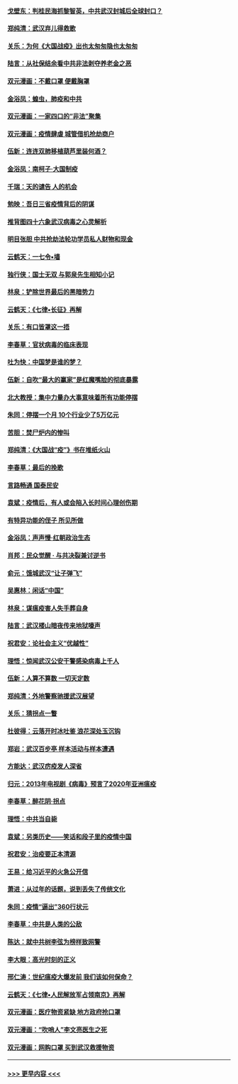 #### [戈壁东：判桂民海抓黎智英，中共武汉封城后全球封口？](../pages/nsc993/n11917982.md?t=03060431) 
#### [郑纯清：武汉弃儿得救歌](../pages/nsc993/n11917881.md?t=03060431) 
#### [关乐：为何《大国战疫》出也太匆匆隐也太匆匆](../pages/nsc993/n11917792.md?t=03060431) 
#### [陆言：从社保结余看中共非法剥夺养老金之恶](../pages/nsc993/n11917084.md?t=03060431) 
#### [双元漫画：不戴口罩 便戴胸罩](../pages/nsc993/n11916447.md?t=03060431) 
#### [金浴凤：蝗虫，肺疫和中共](../pages/nsc993/n11916904.md?t=03060431) 
#### [双元漫画：一家四口的“非法”聚集](../pages/nsc993/n11916378.md?t=03060431) 
#### [双元漫画：疫情肆虐 城管借机抢劫商户](../pages/nsc993/n11916310.md?t=03060431) 
#### [伍新：连连双肺移植葫芦里装何酒？](../pages/nsc993/n11913667.md?t=03060431) 
#### [金浴凤：南柯子·大国制疫](../pages/nsc993/n11913657.md?t=03060431) 
#### [千瑞：天的谴告  人的机会](../pages/nsc993/n11913309.md?t=03060431) 
#### [勉映：吾日三省疫情背后的阴谋](../pages/nsc993/n11913079.md?t=03060431) 
#### [推背图四十六象武汉病毒之心灵解析](../pages/nsc993/n11911761.md?t=03060431) 
#### [明目张胆 中共抢劫法轮功学员私人财物和现金](../pages/nsc993/n11910262.md?t=03060431) 
#### [云鹤天：一七令▪墙](../pages/nsc993/n11910627.md?t=03060431) 
#### [独行侠：国士无双 与郭泉先生相知小记](../pages/nsc993/n11910613.md?t=03060431) 
#### [林泉：铲除世界最后的黑暗势力](../pages/nsc993/n11909320.md?t=03060431) 
#### [云鹤天：《七律▪长征》再解](../pages/nsc993/n11909327.md?t=03060431) 
#### [关乐：有口皆罩这一捂](../pages/nsc993/n11908393.md?t=03060431) 
#### [李春草：官状病毒的临床表现](../pages/nsc993/n11908339.md?t=03060431) 
#### [吐为快：中国梦是谁的梦？](../pages/nsc993/n11906564.md?t=03060431) 
#### [伍新：自吹“最大的赢家”是红魔嘴脸的彻底暴露](../pages/nsc993/n11906407.md?t=03060431) 
#### [北大教授：集中力量办大事意味着所有功能停摆](../pages/nsc993/n11904800.md?t=03060431) 
#### [朱同：停摆一个月 10个行业少了5万亿元](../pages/nsc993/n11904498.md?t=03060431) 
#### [苦胆：焚尸炉内的惨叫](../pages/nsc993/n11904479.md?t=03060431) 
#### [郑纯清：《大国战“疫”》书在堆纸火山](../pages/nsc993/n11904450.md?t=03060431) 
#### [李春草：最后的挽歌](../pages/nsc993/n11904441.md?t=03060431) 
#### [言路畅通 国泰民安](../pages/nsc993/n11904222.md?t=03060431) 
#### [袁斌：疫情后，有人或会陷入长时间心理创伤期](../pages/nsc993/n11901514.md?t=03060431) 
#### [有特异功能的侄子 所见所做](../pages/nsc993/n11901154.md?t=03060431) 
#### [金浴凤：声声慢‧红朝政治生态](../pages/nsc993/n11899553.md?t=03060431) 
#### [肖邦：民众觉醒 · 与共决裂兼讨逆书](../pages/nsc993/n11898435.md?t=03060431) 
#### [俞元：饿城武汉“让子弹飞”](../pages/nsc993/n11898344.md?t=03060431) 
#### [吴惠林：闲话“中国”](../pages/nsc993/n11898182.md?t=03060431) 
#### [林泉：谋瘟疫害人失手葬自身](../pages/nsc993/n11897892.md?t=03060431) 
#### [陆言：武汉楼山暗夜传来地狱嚎声](../pages/nsc993/n11897033.md?t=03060431) 
#### [祝君安：论社会主义“优越性”](../pages/nsc993/n11897005.md?t=03060431) 
#### [理悟：惊闻武汉公安干警感染病毒上千人](../pages/nsc993/n11896947.md?t=03060431) 
#### [伍新：人算不算数 一切天定数](../pages/nsc993/n11893372.md?t=03060431) 
#### [郑纯清：外地警察驰援武汉展望](../pages/nsc993/n11893115.md?t=03060431) 
#### [关乐：猜拐点一瞥](../pages/nsc993/n11893020.md?t=03060431) 
#### [杜彼得：云落开时冰吐鉴 浪花深处玉沉钩](../pages/nsc993/n11892107.md?t=03060431) 
#### [郑岩：武汉百步亭 样本活动与样本遭遇](../pages/nsc993/n11892310.md?t=03060431) 
#### [方能达：武汉疠疫发人深省](../pages/nsc993/n11891376.md?t=03060431) 
#### [归元：2013年电视剧《病毒》预言了2020年亚洲瘟疫](../pages/nsc993/n11891126.md?t=03060431) 
#### [李春草：醉花阴·拐点](../pages/nsc993/n11890567.md?t=03060431) 
#### [理悟：中共当自毙](../pages/nsc993/n11890559.md?t=03060431) 
#### [袁斌：另类历史——笑话和段子里的疫情中国](../pages/nsc993/n11889243.md?t=03060431) 
#### [祝君安：治疫要正本清源](../pages/nsc993/n11889085.md?t=03060431) 
#### [王易：给习近平的火急公开信](../pages/nsc993/n11888225.md?t=03060431) 
#### [萧进：从过年的话题，说到丢失了传统文化](../pages/nsc993/n11887732.md?t=03060431) 
#### [朱同：疫情“逼出”360行状元](../pages/nsc993/n11887678.md?t=03060431) 
#### [李春草：中共是人类的公敌](../pages/nsc993/n11887656.md?t=03060431) 
#### [陈达：就中共树李弦为榜样致网警](../pages/nsc993/n11887625.md?t=03060431) 
#### [李大眼：高光时刻的正义](../pages/nsc993/n11887585.md?t=03060431) 
#### [邢仁涛：世纪瘟疫大爆发前 我们该如何保命？](../pages/nsc993/n11887535.md?t=03060431) 
#### [云鹤天：《七律▪人民解放军占领南京》再解](../pages/nsc993/n11887524.md?t=03060431) 
#### [双元漫画：医疗物资紧缺 地方政府抢口罩](../pages/nsc993/n11884744.md?t=03060431) 
#### [双元漫画：“吹哨人”李文亮医生之死](../pages/nsc993/n11884705.md?t=03060431) 
#### [双元漫画：网购口罩 买到武汉救援物资](../pages/nsc993/n11884670.md?t=03060431) 

----
#### [ >>> 更早内容 <<< ](../indexes/nsc993-earlier.md)
